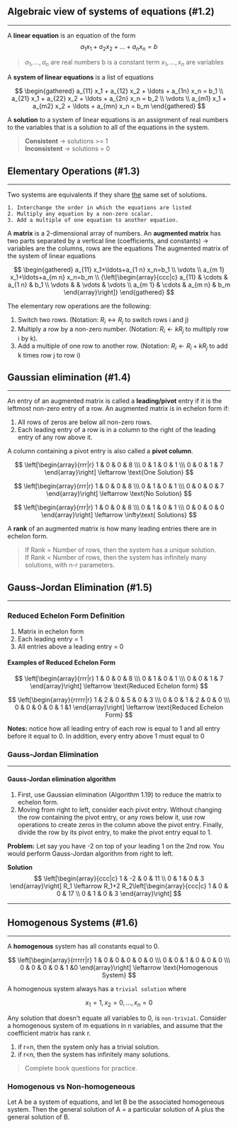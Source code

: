 ## Algebraic view of systems of equations (#1.2)
----

A **linear equation** is an equation of the form 
$$a_{1}x_1+a_{2}x_{2}+...+a_{n}x_{n}=b$$
> $a_{1},...,a_{n}$ are real numbers
> b is a constant term
> $x_{1},...,x_{n}$ are variables

A **system of linear equations** is a list of equations

$$
\begin{gathered}
a_{11} x_1 + a_{12} x_2 + \ldots + a_{1n} x_n = b_1 \\
a_{21} x_1 + a_{22} x_2 + \ldots + a_{2n} x_n = b_2 \\
\vdots \\
a_{m1} x_1 + a_{m2} x_2 + \ldots + a_{mn} x_n = b_m
\end{gathered}
$$

A **solution** to a system of linear equations is an assignment of real numbers to the variables that is a solution to all of the equations in the system.
> **Consistent** $\rightarrow$ solutions >= 1<br>
> **Inconsistent** $\rightarrow$ solutions = 0

## Elementary Operations  (#1.3)
---
Two systems are equivalents if they share <u>the</u> same set of solutions. 
``` ElementaryOperations
1. Interchange the order in which the equations are listed
2. Multiply any equation by a non-zero scalar.
3. Add a multiple of one equation to another equation.
```

A **matrix** is a 2-dimensional array of numbers. An **augmented matrix** has two parts separated by a vertical line (coefficients, and constants) $\rightarrow$ variables are the columns, rows are the equations
The augmented matrix of the system of linear equations

$$
\begin{gathered}
a_{11} x_1+\ldots+a_{1 n} x_n=b_1 \\
\vdots \\
a_{m 1} x_1+\ldots+a_{m n} x_n=b_m \\
{\left[\begin{array}{ccc|c}
a_{11} & \cdots & a_{1 n} & b_1 \\
\vdots & & \vdots & \vdots \\
a_{m 1} & \cdots & a_{m n} & b_m
\end{array}\right]}
\end{gathered}
$$

The elementary row operations are the following:
1. Switch two rows. (Notation: $R_{i} \leftrightarrow R_{j}$ to switch rows i and j)
2. Multiply a row by a non-zero number. (Notation: $R_{i}\leftarrow kR_{j}$ to multiply row i by k).
3. Add a multiple of one row to another row. (Notation: $R_{i}\leftarrow R_{i}+kR_{j}$ to add k times row j to row i)

## Gaussian elimination (#1.4)
---
An entry of an augmented matrix is called a **leading/pivot** entry if it is the leftmost non-zero entry of a row. An augmented matrix is in echelon form if:
1. All rows of zeros are below all non-zero rows.
2. Each leading entry of a row is in a column to the right of the leading entry of any row above it.

A column containing a pivot entry is also called a **pivot column**.

$$
\left[\begin{array}{rrr|r} 1 & 0 & 0 & 8 \\\ 0 & 1 & 0 & 1 \\\ 0 & 0 & 1 & 7 \end{array}\right] \leftarrow \text{One Solution}
$$

$$
\left[\begin{array}{rrr|r} 1 & 0 & 0 & 8 \\\ 0 & 1 & 0 & 1 \\\ 0 & 0 & 0 & 7 \end{array}\right] \leftarrow \text{No Solution}
$$

$$
\left[\begin{array}{rrr|r} 1 & 0 & 0 & 8 \\\ 0 & 1 & 0 & 1 \\\ 0 & 0 & 0 & 0 \end{array}\right] \leftarrow \infty\text{ Solutions}
$$

A **rank** of an augmented matrix is how many leading entries there are in echelon form.
> If Rank = Number of rows, then the system has a unique solution.<br>
> If Rank < Number of rows, then the system has infinitely many solutions, with n-r parameters.

## Gauss-Jordan Elimination (#1.5)
---

### Reduced Echelon Form Definition
1. Matrix in echelon form 
2. Each leading entry = 1
3. All entries above a leading entry = 0

#### Examples of Reduced Echelon Form

$$
\left[\begin{array}{rrr|r} 1 & 0 & 0 & 8 \\\ 0 & 1 & 0 & 1 \\\ 0 & 0 & 1 & 7 \end{array}\right] \leftarrow \text{Reduced Echelon form}
$$

$$
\left[\begin{array}{rrrrr|r} 1 & 2 & 0 & 5 & 0 & 3 \\\ 0 & 0 & 1 & 2 & 0 & 0 \\\ 0 & 0 & 0 & 0 & 1 &1 \end{array}\right] \leftarrow \text{Reduced Echelon Form}
$$

**Notes:** notice how all leading entry of each row is equal to 1 and all entry before it equal to 0. In addition, every entry above 1 must equal to 0



### Gauss-Jordan Elimination
---
#### Gauss-Jordan elimination algorithm
1. First, use Gaussian elimination (Algorithm 1.19) to reduce the matrix to echelon form.
2. Moving from right to left, consider each pivot entry. Without changing the row containing the pivot entry, or any rows below it, use row operations to create zeros in the column above the pivot entry. Finally, divide the row by its pivot entry, to make the pivot entry equal to 1.

**Problem:** Let say you have -2 on top of your leading 1 on the 2nd row. You would perform Gauss-Jordan algorithm from right to left.

**Solution**
$$
\left[\begin{array}{ccc|c}
1 & -2 & 0 & 11 \\
0 & 1 & 0 & 3
\end{array}\right] R_1 \leftarrow R_1+2 R_2\left[\begin{array}{ccc|c}
1 & 0 & 0 & 17 \\
0 & 1 & 0 & 3
\end{array}\right]
$$


---
## Homogenous Systems (#1.6)
---
A **homogenous** system has all constants equal to 0.

$$
\left[\begin{array}{rrrrr|r} 1 & 0 & 0 & 0 & 0 & 0 \\\ 0 & 0 & 1 & 0 & 0 & 0 \\\ 0 & 0 & 0 & 0 & 1 &0 \end{array}\right] \leftarrow \text{Homogenous System}
$$

A homogenous system always has a `trivial solution` where 

$$
x_{1} = 1, x_{2}=0,...,x_{n}=0
$$

Any solution that doesn't equate all variables to 0, is `non-trivial`.
Consider a homogenous system of m equations in n variables, and assume that the coefficient matrix has rank r.
1. if r=n, then the system only has a trivial solution.
2. if r<n, then the system has infinitely many solutions.

> Complete book questions for practice.

### Homogenous vs Non-homogeneous
Let A be a system of equations, and let B be the associated homogeneous system. Then the general solution of A = a particular solution of A plus the general solution of B.

